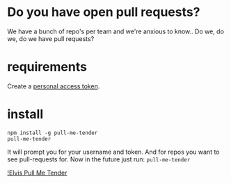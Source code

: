 # Do you have open pull requests?
We have a bunch of repo's per team and we're anxious to know.. Do we, do we, do we have pull requests?

# requirements
Create a [personal access token](https://github.com/settings/applications).

# install

    npm install -g pull-me-tender
    pull-me-tender

It will prompt you for your username and token. And for repos you want to see pull-requests for. Now in the future just run: `pull-me-tender`


[!Elvis Pull Me Tender](https://github.com/fritzvd/pull-me-tender/blob/master/elvis.png)
